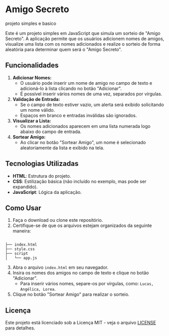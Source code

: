 # **Amigo Secreto**
projeto simples e basico

Este é um projeto simples em JavaScript que simula um sorteio de "Amigo Secreto". A aplicação permite que os usuários adicionem nomes de amigos, visualize uma lista com os nomes adicionados e realize o sorteio de forma aleatória para determinar quem será o "Amigo Secreto".

## **Funcionalidades**

1. **Adicionar Nomes:**  
   * O usuário pode inserir um nome de amigo no campo de texto e adicioná-lo à lista clicando no botão "Adicionar".  
   * É possível inserir vários nomes de uma vez, separados por vírgulas.  
2. **Validação de Entrada:**  
   * Se o campo de texto estiver vazio, um alerta será exibido solicitando um nome válido.  
   * Espaços em branco e entradas inválidas são ignorados.  
3. **Visualizar a Lista:**  
   * Os nomes adicionados aparecem em uma lista numerada logo abaixo do campo de entrada.  
4. **Sortear Amigo:**  
   * Ao clicar no botão "Sortear Amigo", um nome é selecionado aleatoriamente da lista e exibido na tela.

## **Tecnologias Utilizadas**

* **HTML**: Estrutura do projeto.  
* **CSS**: Estilização básica (não incluído no exemplo, mas pode ser expandido).  
* **JavaScript**: Lógica da aplicação.

## **Como Usar**

1. Faça o download ou clone este repositório.  
2. Certifique-se de que os arquivos estejam organizados da seguinte maneira:  
```plantext

├── index.html  
├── style.css  
├── script  
│   └── app.js

```

3. Abra o arquivo `index.html` em seu navegador.  
4. Insira os nomes dos amigos no campo de texto e clique no botão "Adicionar".  
   * Para inserir vários nomes, separe-os por vírgulas, como: `Lucas, Angélica, Lorea`.  
5. Clique no botão "Sortear Amigo" para realizar o sorteio.

## Licença

Este projeto está licenciado sob a Licença MIT - veja o arquivo [LICENSE](LICENSE) para detalhes.
